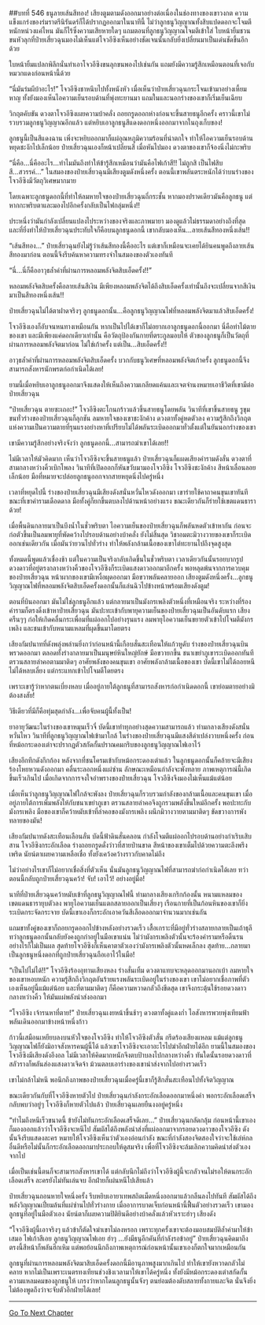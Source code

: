 ##บทที่ 546 ธนูลายเส้นสีทอง!
เสียงตูมตามดังออกมาอย่างต่อเนื่องในช่องทางของเขาวงกต ความแข็งแกร่งของร่มราตรีนิรันดร์ก็ได้ปรากฏออกมาในนาทีนี้ ไม่ว่าลูกธนูวิญญาณทั้งสิบแปดดอกจะโจมตีหนักหน่วงแค่ไหน มันก็ไร้ซึ่งความเสียหายใดๆ แถมตอนที่ลูกธนูวิญญาณโจมตีเข้าใส่ ใบหน้ายิ้มชวนขนหัวลุกที่ป๋ายเสี่ยวฉุนมองไม่เห็นแต่โจวอีซิงเห็นอย่างชัดเจนนั้นกลับยิ่งเปลี่ยนมาเป็นเด่นชัดขึ้นอีกด้วย

ใบหน้ายิ้มแปลกพิลึกนั่นทำเอาโจวอีซิงขนลุกขนพองไปเช่นกัน แถมยังมีความรู้สึกเหมือนตอนที่เจอกับหมวกแดงก่อนหน้านี้ด้วย

“นี่มันร่มผีบ้าอะไร!” โจวอีซิงชาหนึบไปทั้งหนังหัว เมื่อเห็นว่าป๋ายเสี่ยวฉุนกระโจนเข้ามาอย่างเหี้ยมหาญ ทั้งยังมองเห็นไอความเย็นรอบด้านที่พุ่งทะยานมา แถมในและนอกร่างของเขาก็เริ่มเย็นเฉียบ

วิกฤตคับขัน ดวงตาโจวอีซิงเผยความบ้าคลั่ง ถอยกรูดออกห่างก่อนจะขึ้นสายธนูอีกครั้ง คราวนี้เขาไม่รวบรวมลูกธนูวิญญาณอีกแล้ว แต่หยิบเอาลูกธนูสีแดงดอกหนึ่งออกมาจากในถุงเก็บของ!

ลูกธนูนี้เป็นสีแดงฉาน เพิ่งจะหยิบออกมาก็แผ่อุณหภูมิความร้อนที่น่าตกใจ ทำให้ไอความเย็นรอบด้านหยุดชะงักไปเล็กน้อย ป๋ายเสี่ยวฉุนเองก็หน้าเปลี่ยนสี เมื่อหันไปมอง ดวงตาของเขาก็จ้องนิ่งไม่กะพริบ

“นี่คือ...นี่คืออะไร...ทำไมมันถึงทำให้ข้ารู้สึกเหมือนว่ามันคือไฟเก้าสี!! ไม่ถูกสิ เป็นไฟสิบสี...สวรรค์...” ในสมองของป๋ายเสี่ยวฉุนมีเสียงตูมดังหนึ่งครั้ง ตอนนี้เขาพลันตระหนักได้ว่าบนร่างของโจวอีซิงมีวัตถุวิเศษมากมาย

โดยเฉพาะลูกธนูดอกนี้ที่ทำให้ลมหายใจของป๋ายเสี่ยวฉุนถี่กระชั้น หากมองปราดเดียวมันคือลูกธนู แต่หากกะพริบตาและมองไปอีกครั้งกลับเป็นไฟกลุ่มหนึ่ง!!

ประหนึ่งว่ามันกำลังเปลี่ยนแปลงไประหว่างของจริงและภาพมายา มองดูแล้วไม่ธรรมดาอย่างถึงที่สุด และที่ยิ่งทำให้ป๋ายเสี่ยวฉุนประทับใจก็คือบนลูกธนูดอกนี้ เขากลับมองเห็น...ลายเส้นสีทองหนึ่งเส้น!!

“เส้นสีทอง...” ป๋ายเสี่ยวฉุนยังไม่รู้ว่าเส้นสีทองนี้คืออะไร แต่เขาก็เหมือนจะเคยได้ยินคนพูดถึงลายเส้นสีทองมาก่อน ตอนนี้จึงรีบค้นหาความทรงจำในสมองของตัวเองทันที

“นี่...นี่ก็คืออาวุธล้ำค่าที่ผ่านการหลอมพลังจิตสิบเอ็ดครั้ง!!”

หลอมพลังจิตสิบครั้งคือลายเส้นสีเงิน มีเพียงหลอมพลังจิตได้ถึงสิบเอ็ดครั้งเท่านั้นถึงจะเปลี่ยนจากสีเงินมาเป็นสีทองหนึ่งเส้น!!

ป๋ายเสี่ยวฉุนไม่ได้ตาฝาดจริงๆ ลูกธนูดอกนั้น...คือลูกธนูวิญญาณไฟที่หลอมพลังจิตมาแล้วสิบเอ็ดครั้ง!

โจวอีซิงเองก็อับจนหนทางเหมือนกัน หากเป็นไปได้เขาก็ไม่อยากเอาลูกธนูดอกนี้ออกมา นี่คือท่าไม้ตายของเขา และมีเพียงแค่ดอกเดียวเท่านั้น คือวัตถุป้องกันกายที่ตระกูลมอบให้ ตัวของลูกธนูก็เป็นวัตถุที่ผ่านการหลอมพลังจิตมาก่อน ไม่ใช่เก้าครั้ง แต่เป็น...สิบเอ็ดครั้ง!!

อาวุธล้ำค่าที่ผ่านการหลอมพลังจิตสิบเอ็ดครั้ง บวกกับธนูวิเศษที่หลอมพลังจิตเก้าครั้ง ลูกธนูดอกนี้จึงสามารถสังหารนักพรตก่อกำเนิดได้เลย!

ยามนี้เมื่อหยิบเอาลูกธนูออกมาจึงแสดงให้เห็นถึงความเกลียดแค้นและเจตจำนงหมายเอาชีวิตที่เขามีต่อป๋ายเสี่ยวฉุน

“ป๋ายเสี่ยวฉุน ตายซะเถอะ!” โจวอีซิงตะโกนกร้าวแล้วขึ้นสายธนูโดยพลัน วินาทีที่เขาขึ้นสายธนู รูขุมขนทั่วร่างของป๋ายเสี่ยวฉุนก็ลุกชัน ลมหายใจของเขาชะงักค้าง ดวงตาทั้งคู่หดตัวลง ความรู้สึกถึงวิกฤตแห่งความเป็นความตายที่รุนแรงอย่างหาที่เปรียบไม่ได้พลันระเบิดออกมาทั่วตั้งแต่ในยันนอกร่างของเขา

เขามีความรู้สึกอย่างจริงจังว่า ลูกธนูดอกนี้...สามารถฆ่าเขาได้เลย!!

ไม่มีเวลาให้มัวคิดมาก เห็นว่าโจวอีซิงจะขึ้นสายธนูแล้ว ป๋ายเสี่ยวฉุนก็แผดเสียงคำรามดังลั่น ดวงตาที่สามกลางหว่างคิ้วเบิกโพลง วินาทีที่เปิดออกก็หันขวับมามองโจวอีซิง โจวอีซิงชะงักค้าง สีหน้าเลื่อนลอยเล็กน้อย มือที่หมายจะปล่อยลูกธนูออกจากสายหยุดนิ่งไปครู่หนึ่ง

เวลาที่หยุดไปนี้ ร่างของป๋ายเสี่ยวฉุนมีเสียงดังสนั่นหวั่นไหวดังออกมา เขาร่ายใช้คาถาคนขุนเขาทันที ขณะที่เขาคำรามเดือดดาล มือทั้งคู่ก็ยกขึ้นตบลงไปด้านหน้าอย่างแรง ขณะเดียวกันก็ร่ายใช้เขตแดนธาราด้วย!

เมื่อพื้นดินกลายมาเป็นบึงน้ำในชั่วพริบตา ไอความเย็นของป๋ายเสี่ยวฉุนก็พลันหดตัวเข้าหากัน ก่อนจะก่อตัวขึ้นเป็นลมพายุที่พัดคว้างไปรอบด้านอย่างบ้าคลั่ง ยังไม่สิ้นสุด วิชาอมตะมิวางวายของเขาก็ระเบิดออกเช่นเดียวกัน เมื่อมันว่ายวนไปทั่วร่าง ทำให้พลังกล้ามเนื้อของเขาไต่ทะยานไปถึงจุดสูงสุด

ทั้งหมดนี้พูดแล้วเชื่องช้า แต่ในความเป็นจริงกลับเกิดขึ้นในชั่วพริบตา เวลาเดียวกันนั้นรอยบากรูปดวงดาวที่อยู่ตรงกลางหว่างคิ้วของโจวอีซิงก็ระเบิดแสงดาวออกมาอีกครั้ง พอหลุดพ้นจากการควบคุมของป๋ายเสี่ยวฉุน หน้าผากของเขามีเหงื่อผุดออกมา มือขวาพลันคลายออก เสียงตูมดังหนึ่งครั้ง...ลูกธนูวิญญาณไฟที่หลอมพลังจิตสิบเอ็ดครั้งดอกนั้นก็แล่นฉิวไปข้างหน้าพร้อมเสียงดังตูม!

ตอนที่บินออกมา มันไม่ใช่ลูกธนูอีกแล้ว แต่กลายมาเป็นมังกรเพลิงตัวหนึ่งที่เหมือนจริง ระหว่างที่ร้องคำรามก็ตรงดิ่งเข้าหาป๋ายเสี่ยวฉุน มันปะทะเข้ากับพายุความเย็นของป๋ายเสี่ยวฉุนเป็นอันดับแรก เสียงครืนๆๆ ก่อให้เกิดคลื่นกระเพื่อมที่แผ่ออกไปอย่างรุนแรง ลมพายุไอความเย็นขยายตัวเข้าไปโจมตีมังกรเพลิง และชนเข้ากับหนามแหลมที่ผุดขึ้นมาโดยตรง

เสียงกัมปนาทที่ดังพลุ่งพล่านยิ่งกว่าก่อนหน้านี้เกือบสั่นสะเทือนให้แก้วหูดับ ร่างของป๋ายเสี่ยวฉุนบินพรวดออกมา ตลอดทั้งร่างกลายมาเป็นมนุษย์หินใหญ่ยักษ์ มือขวายกขึ้น ชนาเขย่าภูเขาระเบิดออกทันที ตรวนสลายลำคอตามมาติดๆ อาศัยพลังของคนขุนเขา อาศัยพลังกล้ามเนื้อของเขา บัดนี้เขาไม่ได้ถอยหนี ไม่ได้หลบเลี่ยง แต่กระแทกเข้าไปโจมตีโดยตรง

เพราะเขารู้ว่าหากตนเบี่ยงหลบ เมื่ออยู่ภายใต้ลูกธนูที่สามารถสังหารก่อกำเนิดดอกนี้ เขาย่อมตายอย่างมิต้องสงสัย!

วิธีเดียวที่มีก็คือทุ่มสุดกำลัง...เพื่อจับคนผู้นี้ทั้งเป็น!

ยาอายุวัฒนะในร่างของเขาหมุนเร็วจี๋ บัดนี้เขาทำทุกอย่างสุดความสามารถแล้ว ท่ามกลางเสียงดังสนั่นหวั่นไหว วินาทีที่ลูกธนูวิญญาณไฟเข้ามาใกล้ ในร่างของป๋ายเสี่ยวฉุนมีแสงสีดำเปล่งวาบหนึ่งครั้ง ก่อนที่หม้อกระดองเต่าจะปรากฏตัวสกัดกั้นปราณคมกริบของลูกธนูวิญญาณไฟเอาไว้

เสียงอึกทึกดังกึกก้อง หลังจากที่ชนโครมเข้ากับหม้อกระดองเต่าแล้ว ในลูกธนูดอกนั้นก็คล้ายจะมีเสียงร้องโหยหวนดังออกมา คลื่นระลอกหนึ่งแผ่ซ่าน ลักษณะเหมือนกำลังจะพังทลาย ภาพเหตุการณ์นี้เกิดขึ้นเร็วเกินไป เมื่อเกิดจากการจงใจอำพรางของป๋ายเสี่ยวฉุน โจวอีซิงจึงมองไม่เห็นแม้แต่น้อย

เมื่อเห็นว่าลูกธนูวิญญาณไฟใกล้จะพังลง ป๋ายเสี่ยวฉุนก็รวบรวมกำลังของกล้ามเนื้อและคนขุนเขา เมื่ออยู่ภายใต้การเพิ่มพลังให้กับชนาเขย่าภูเขา ตรวนสลายลำคอจึงถูกรวมพลังขึ้นใหม่อีกครั้ง พอปะทะกับมังกรเพลิง มือของเขาก็คว้าหมับเข้าที่ลำคอของมังกรเพลิง ผนึกมิวางวายตามมาติดๆ ขัดขวางการพังทลายของมัน!

เสียงกัมปนาทดังสะเทือนเลือนลั่น บัดนี้ฟ้าดินสั่นคลอน กำลังโจมตีแผ่ออกไปรอบด้านอย่างกำเริบเสิบสาน โจวอีซิงกระอักเลือด ร่างถอยกรูดดั่งว่าวที่สายป่านขาด สีหน้าของเขาเต็มไปด้วยความตะลึงพรึงเพริด นัยน์ตาเผยความเหลือเชื่อ ทั้งยังเคว้งคว้างราวกับคาดไม่ถึง

ไม่ว่าอย่างไรเขาก็ไม่อยากเชื่อสิ่งที่ตัวเห็น นั่นมันลูกธนูวิญญาณไฟที่สามารถฆ่าก่อกำเนิดได้เลย ทว่าตอนนี้กลับถูกป๋ายเสี่ยวฉุนคว้า! จับ! เอาไว้! อย่างอยู่มือ!

นาทีที่ป๋ายเสี่ยวฉุนคว้าหมับเข้าที่ลูกธนูวิญญาณไฟนี้ ท่ามกลางเสียงเกริกก้องนั้น หนามแหลมของเขตแดนธารายุบตัวลง พายุไอความเย็นแตกสลายออกเป็นเสี่ยงๆ เรือนกายที่เป็นก้อนหินของเขาก็ยิ่งระเบิดกระจัดกระจาย บัดนี้เขาเองก็กระอักเอาควันสีเลือดออกมาจำนวนมากเช่นกัน

แถมขาทั้งคู่ของเขาก็ถอยกรูดออกไปข้างหลังอย่างรวดเร็ว เสื้อเกราะที่มีอยู่ทั่วร่างสลายกลายเป็นเถ้าธุลี ทว่าลูกธนูดอกนั้นกลับยังคงถูกกำอยู่ในมือเขาแน่น ไม่ว่ามังกรเพลิงตัวนั้นจะร้องคำรามหรือดิ้นรนอย่างไรก็ไม่เป็นผล สุดท้ายโจวอีซิงก็เห็นคาตาตัวเองว่ามังกรเพลิงตัวนั้นหดเล็กลง สุดท้าย...กลายมาเป็นลูกธนูหนึ่งดอกที่ถูกป๋ายเสี่ยวฉุนถือเอาไว้ในมือ!

“เป็นไปไม่ได้!!” โจวอีซิงร้องอุทานเสียงหลง ร่างสั่นเทิ้ม ดวงตาแทบจะหลุดออกมานอกเบ้า ลมหายใจของเขาหอบหนัก ความรู้สึกถึงวิกฤตอันร้ายแรงพลันระเบิดอยู่ในร่างของเขา เขาไม่อยากเชื่อภาพที่ตัวเองเห็นอยู่นี้แม้แต่น้อย และที่ตามมาติดๆ ก็คือความหวาดกลัวถึงขีดสุด เขาจึงกระตุ้นใช้รอยดวงดาวกลางหว่างคิ้ว ให้มันแผ่พลังนำส่งออกมา

“โจวอีซิง เจ้ารนหาที่ตาย!” ป๋ายเสี่ยวฉุนเงยหน้าขึ้นช้าๆ ดวงตาทั้งคู่แดงก่ำ ไอสังหารพวยพุ่งเทียมฟ้า พลันเดินออกมาข้างหน้าหนึ่งก้าว

ก้าวนี้เสมือนเหยียบลงบนหัวใจของโจวอีซิง ทำให้โจวอีซิงตัวสั่น กรีดร้องเสียงแหลม แม้แต่ลูกธนูวิญญาณไฟก็ยังมิอาจสังหารคนผู้นี้ได้ แล้วเขาโจวอีซิงจะเอาอะไรไปฆ่าอีกฝ่ายได้อีก ยามนี้ในสมองของโจวอีซิงมีเสียงดังอึงอล ไม่มีเวลาให้คิดมากหนักจึงตบป้าบลงไปกลางหว่างคิ้ว ทันใดนั้นรอยดวงดาวที่สลัวรางก็พลันส่องแสงดาวเจิดจ้า ม้วนตลบเอาร่างของเขานำส่งจากไปอย่างรวดเร็ว

เขาไม่กล้าไม่หนี พอนึกถึงภาพของป๋ายเสี่ยวฉุนเมื่อครู่นี้เขาก็รู้สึกสั่นสะเทือนไปทั้งจิตวิญญาณ

ขณะเดียวกันกับที่โจวอีซิงหายตัวไป ป๋ายเสี่ยวฉุนกำลังกระอักเลือดออกมาหนึ่งคำ พอกระอักเลือดเสร็จกลับพบว่าอยู่ๆ โจวอีซิงก็หายตัวไปแล้ว ป๋ายเสี่ยวฉุนเลยยืนงงอยู่ครู่หนึ่ง

“ทำไมถึงหนีเร็วขนาดนี้ ข้ายังไม่ทันกระอักเลือดเสร็จดีเลย...” ป๋ายเสี่ยวฉุนกลัดกลุ้ม ก่อนหน้านี้เขาเองก็มองออกแล้วว่าโจวอีซิงจะหนีไป สัมผัสได้ถึงพลังนำส่งที่แผ่ออกมาจากรอยดวงดาวของโจวอีซิง ดังนั้นจึงรีบแสดงละคร หมายให้โจวอีซิงเห็นว่าตัวเองอ่อนกำลัง ขณะที่กำลังสองจิตสองใจว่าจะใช้เล่ห์กลอื่นดีหรือไม่นั้นก็กระอักเลือดออกมาประกอบให้ดูสมจริง เพื่อที่โจวอีซิงจะล้มเลิกความคิดนำส่งตัวเองจากไป

เมื่อเป็นเช่นนี้ตนก็จะสามารถสังหารเขาได้ แต่กลับนึกไม่ถึงว่าโจวอีซิงผู้นี้จะกลัวจนไม่รอให้ตนกระอักเลือดเสร็จ ละครยังไม่ทันเล่นจบ อีกฝ่ายก็เผ่นหนีไปเสียแล้ว

ป๋ายเสี่ยวฉุนถอนหายใจหนึ่งครั้ง รีบหยิบเอายาเทพสถิตเม็ดหนึ่งออกมาแล้วกลืนลงไปทันที สัมผัสได้ถึงพลังวิญญาณเปี่ยมล้นที่แผ่ซ่านไปทั่วร่างกาย เมื่ออาการบาดเจ็บก่อนหน้านี้ฟื้นตัวอย่างรวดเร็ว เขามองลูกธนูที่อยู่ในมือตัวเอง นัยน์ตาก็เผยความปิติยินดีอย่างบ้าคลั่งแล้วหัวเราะฮ่าๆ เสียงดัง

“โจวอีซิงผู้นี้เอาจริงๆ แล้วข้าก็ตัดใจฆ่าเขาไม่ลงหรอก เพราะทุกครั้งเขาจะต้องมอบสมบัติล้ำค่ามาให้ข้าเสมอ ไฟเก้าสีเอย ลูกธนูวิญญาณไฟเอย ฮ่าๆ ...ยังมีธนูอีกคันที่กำลังรอข้าอยู่” ป๋ายเสี่ยวฉุนคิดมาถึงตรงนี้สีหน้าก็พลันฮึกเหิม แต่พอย้อนนึกถึงภาพเหตุการณ์ก่อนหน้านั้นเขาเองก็ตกใจมากเหมือนกัน

ลูกธนูที่ผ่านการหลอมพลังจิตมาสิบเอ็ดครั้งดอกนี้มีอานุภาพสูงมากเกินไป ทำให้เขายังหวาดกลัวไม่คลาย หากไม่เป็นเพราะเนตรทงเทียนช่วงชิงเวลามาให้เขาได้ครู่หนึ่ง ทั้งยังมีหม้อกระดองเต่าสกัดกั้นความแหลมคมของลูกธนูให้ เกรงว่าหากโดนลูกธนูนั้นจังๆ ตนย่อมต้องดับสลายทั้งกายและจิต นั่นจึงยิ่งไม่ต้องพูดถึงว่าจะจับตัวอีกฝ่ายได้เลย!

------


[Go To Next Chapter]( ./169.md)